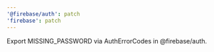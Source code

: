 ```yaml
---
'@firebase/auth': patch
'firebase': patch
---
```


Export MISSING_PASSWORD via AuthErrorCodes in @firebase/auth.
